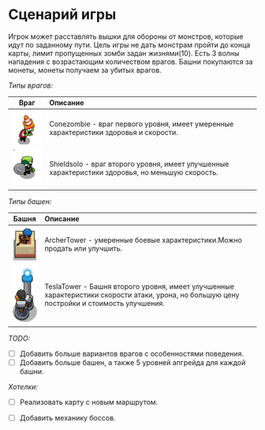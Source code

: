 # Сценарий игры <!-- omit in toc -->

Игрок может расставлять вышки для обороны от монстров, которые идут по заданному пути.
Цель игры не дать монстрам пройти до конца карты, лимит пропущенных зомби задан жизнями(10).
Eсть 3 волны нападения с возрастающим количеством врагов.
Башни покупаются за монеты, монеты получаем за убитых врагов.

_Типы врагов:_

|                 Враг                  | Описание                                                                                         |
|:-------------------------------------:|:-------------------------------------------------------------------------------------------------|
|  ![enemy_1](scenario/conezombie.png)  | Conezombie - враг первого уровня, имеет умеренные характеристики здоровья и скорости.            |
|  ![enemy_2](scenario/shieldsolo.png)  | Shieldsolo - враг второго уровня, имеет улучшенные характеристики здоровья, но меньшую скорость. |

_Типы башен:_

|                Башня                | Описание                                                                                                                                   |
|:-----------------------------------:|:-------------------------------------------------------------------------------------------------------------------------------------------|
|  ![tower_1](scenario/archerT.png)   | ArcherTower - умеренные боевые характеристики.Можно продать или улучшить.                                                                  |
| ![tower_2](scenario/teslaT.png) | TeslaTower - Башня второго уровня, имеет улучшенные характеристики скорости атаки, урона, но большую цену постройки и стоимость улучшения. |



_TODO:_

- [ ] Добавить больше вариантов врагов с особенностями поведения.
- [ ] Добавить больше башен, а также 5 уровней апгрейда для каждой башни.

_Хотелки:_

- [ ] Реализовать карту с новым маршрутом.
- [ ] Добавить механику боссов.

